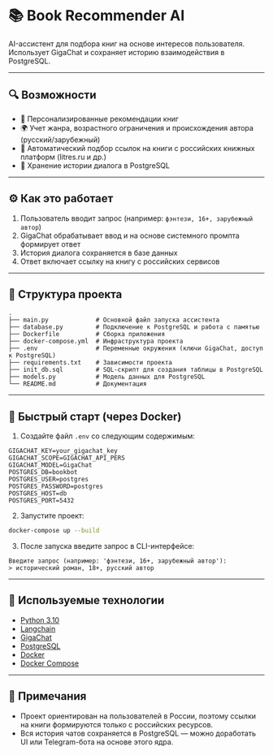 # 📚 Book Recommender AI

AI-ассистент для подбора книг на основе интересов пользователя. Использует GigaChat и сохраняет историю взаимодействия в PostgreSQL.

---

## 🔍 Возможности

- 💬 Персонализированные рекомендации книг
- 🌍 Учет жанра, возрастного ограничения и происхождения автора (русский/зарубежный)
- 🔗 Автоматический подбор ссылок на книги с российских книжных платформ (litres.ru и др.)
- 🧠 Хранение истории диалога в PostgreSQL

---

## ⚙️ Как это работает

1. Пользователь вводит запрос (например: `фэнтези, 16+, зарубежный автор`)
2. GigaChat обрабатывает ввод и на основе системного промпта формирует ответ
3. История диалога сохраняется в базе данных
4. Ответ включает ссылку на книгу с российских сервисов

---

## 📁 Структура проекта

```
.
├── main.py             # Основной файл запуска ассистента
├── database.py         # Подключение к PostgreSQL и работа с памятью
├── Dockerfile          # Сборка приложения
├── docker-compose.yml  # Инфраструктура проекта
├── .env                # Переменные окружения (ключи GigaChat, доступ к PostgreSQL)
├── requirements.txt    # Зависимости проекта
├── init_db.sql         # SQL-скрипт для создания таблицы в PostgreSQL
├── models.py           # Модель данных для PostgreSQL
└── README.md           # Документация
```

---

## 🚀 Быстрый старт (через Docker)

1. Создайте файл `.env` со следующим содержимым:

```env
GIGACHAT_KEY=your_gigachat_key
GIGACHAT_SCOPE=GIGACHAT_API_PERS
GIGACHAT_MODEL=GigaChat
POSTGRES_DB=bookbot
POSTGRES_USER=postgres
POSTGRES_PASSWORD=postgres
POSTGRES_HOST=db
POSTGRES_PORT=5432
```

2. Запустите проект:

```bash
docker-compose up --build
```

3. После запуска введите запрос в CLI-интерфейсе:

```
Введите запрос (например: 'фэнтези, 16+, зарубежный автор'):
> исторический роман, 18+, русский автор
```

---

## 🧠 Используемые технологии

- [Python 3.10](https://www.python.org/)
- [Langchain](https://docs.langchain.com/)
- [GigaChat](https://developers.sber.ru/docs/ru/gigachat/)
- [PostgreSQL](https://www.postgresql.org/)
- [Docker](https://www.docker.com/)
- [Docker Compose](https://docs.docker.com/compose/)

---

## 📌 Примечания

- Проект ориентирован на пользователей в России, поэтому ссылки на книги формируются только с российских ресурсов.
- Вся история чатов сохраняется в PostgreSQL — можно доработать UI или Telegram-бота на основе этого ядра.